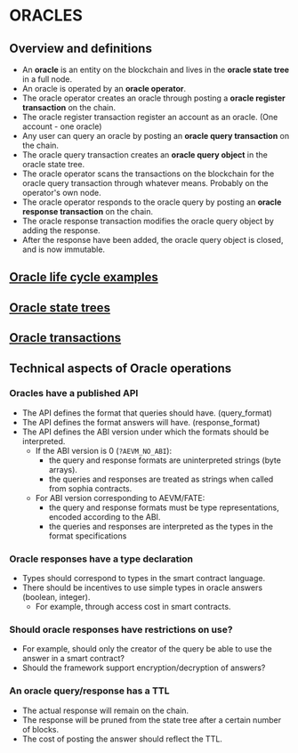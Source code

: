 # ORACLES

## Overview and definitions

- An **oracle** is an entity on the blockchain and lives in the **oracle state tree** in a full node.
- An oracle is operated by an **oracle operator**.
- The oracle operator creates an oracle through posting a **oracle register transaction** on the chain.
- The oracle register transaction register an account as an oracle. (One account - one oracle)
- Any user can query an oracle by posting an  **oracle query transaction** on the chain.
- The oracle query transaction creates an **oracle query object** in the oracle state tree.
- The oracle operator scans the transactions on the blockchain for the
  oracle query transaction through whatever means. Probably on the operator's own node.
- The oracle operator responds to the oracle query by posting an **oracle response transaction** on the chain.
- The oracle response transaction modifies the oracle query object by adding the response.
- After the response have been added, the oracle query object is closed, and is now immutable.

## [Oracle life cycle examples](./oracle_life_cycle.md)

## [Oracle state trees](./oracle_state_tree.md)

## [Oracle transactions](./oracle_transactions.md)

## Technical aspects of Oracle operations

### Oracles have a published API

- The API defines the format that queries should have. (query_format)
- The API defines the format answers will have. (response_format)
- The API defines the ABI version under which the formats should be interpreted.
  - If the ABI version is 0 (`?AEVM_NO_ABI`):
    - the query and response formats are uninterpreted strings (byte arrays).
    - the queries and responses are treated as strings when called from sophia contracts.
  - For ABI version corresponding to AEVM/FATE:
    - the query and response formats must be type representations, encoded according to the ABI.
    - the queries and responses are interpreted as the types in the format specifications

### Oracle responses have a type declaration
- Types should correspond to types in the smart contract language.
- There should be incentives to use simple types in oracle answers (boolean, integer).
  - For example, through access cost in smart contracts.

### Should oracle responses have restrictions on use?
- For example, should only the creator of the query be able to use the
  answer in a smart contract?
- Should the framework support encryption/decryption of answers?

### An oracle query/response has a TTL
- The actual response will remain on the chain.
- The response will be pruned from the state tree after a certain number of blocks.
- The cost of posting the answer should reflect the TTL.
